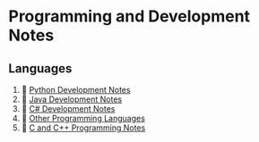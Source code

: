 # Programming and Development Notes

## Languages

1. :file_folder: [Python Development Notes](development-docs/programming-and-development/python-development/)
2. :file_folder: [Java Development Notes](development-docs/programming-and-development/java-development/)
3. :file_folder: [C# Development Notes](development-docs/programming-and-development/csharp-development/)
4. :file_folder: [Other Programming Languages](development-docs/programming-and-development/other-programming-languages/)
5. :notebook_with_decorative_cover: [C and C++ Programming Notes](development-docs/programming/c-programming-notes.md)

